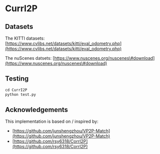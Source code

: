 # CurrI2P

## **Datasets**

The KITTI datasets: [https://www.cvlibs.net/datasets/kitti/eval_odometry.php](https://www.cvlibs.net/datasets/kitti/eval_odometry.php)

The nuScenes datsets: [https://www.nuscenes.org/nuscenes\#download](https://www.nuscenes.org/nuscenes\#download)

## Testing

```python
cd CurrI2P
python test.py
```

## Acknowledgements

This implementation is based on / inspired by:

- [https://github.com/junshengzhou/VP2P-Match](https://github.com/junshengzhou/VP2P-Match)
- [https://github.com/rsy6318/CorrI2P](https://github.com/rsy6318/CorrI2P)

